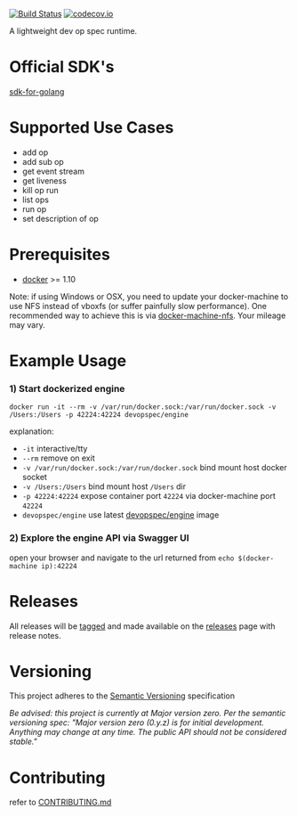 [![Build Status](https://travis-ci.org/open-devops/engine.svg?branch=master)](https://travis-ci.org/open-devops/engine)
[![codecov.io](https://codecov.io/github/open-devops/engine/coverage.svg?branch=master)](https://codecov.io/github/open-devops/engine?branch=master)

A lightweight dev op spec runtime.

# Official SDK's

[sdk-for-golang](https://github.com/open-devops/sdk-for-golang)

# Supported Use Cases
- add op
- add sub op
- get event stream
- get liveness
- kill op run
- list ops
- run op
- set description of op


# Prerequisites
- [docker](https://github.com/docker/docker) >= 1.10

Note: if using Windows or OSX, you need to update your docker-machine to use NFS instead of vboxfs 
(or suffer painfully slow performance). One recommended way to achieve this is via 
[docker-machine-nfs](https://github.com/adlogix/docker-machine-nfs). 
Your mileage may vary.

# Example Usage

### 1) Start dockerized engine
```SHELL
docker run -it --rm -v /var/run/docker.sock:/var/run/docker.sock -v /Users:/Users -p 42224:42224 devopspec/engine
```
explanation:

- `-it` interactive/tty
- `--rm` remove on exit
- `-v /var/run/docker.sock:/var/run/docker.sock` bind mount host docker socket
- `-v /Users:/Users` bind mount host `/Users` dir
- `-p 42224:42224` expose container port `42224` via docker-machine port `42224`
- `devopspec/engine` use latest [devopspec/engine](https://hub.docker.com/r/devopspec/engine/) image

### 2) Explore the engine API via Swagger UI

open your browser and navigate to the url returned from `echo $(docker-machine ip):42224`

# Releases
All releases will be [tagged](https://github.com/open-devops/engine/tags) and made available on the [releases](https://github.com/open-devops/engine/releases) page with release notes.

# Versioning
This project adheres to the [Semantic Versioning](http://semver.org/) specification

*Be advised: this project is currently at Major version zero. Per the semantic versioning spec: "Major version zero (0.y.z) is for initial development. Anything may change at any time. The public API should not be considered stable."*

# Contributing

refer to [CONTRIBUTING.md](CONTRIBUTING.md)
